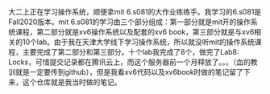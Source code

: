 大二上正在学习操作系统，顺便拿mit 6.s081的大作业练练手。我学习的6.s081是Fall2020版本。mit 6.s081的学习由三个部分组成：第一部分就是mit开的操作系统课程，第二部分就是xv6操作系统以及配套的xv6 book，第三部分就是与xv6相关的10个lab。由于我在天津大学线下学习操作系统，所以就没听mit的操作系统课程，主要完成了第二部分和第三部分。十个lab我完成了8个，做完了Lab8: Locks，可惜提交记录都在腾讯云上，而这个服务器前一个月释放了。。。（血的教训就是一定要传到github），但是我看xv6代码以及xv6book时做的笔记留了下来，这个仓库就是我当时做的笔记。